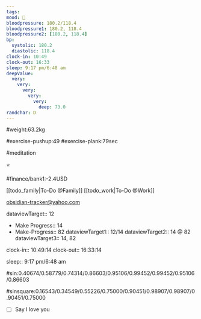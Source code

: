 ```yaml
---
tags:
mood: 🙁
bloodpressure: 180.2/118.4
bloodpressure1: 180.2, 118.4
bloodpressure2: [180.2, 118.4]
bp:
  systolic: 180.2
  diastolic: 118.4
clock-in: 10:49
clock-out: 16:33
sleep: 9:17 pm/6:48 am
deepValue:
  very:
    very:
      very:
        very:
          very:
            deep: 73.0
randchar: D
---
```


#weight:63.2kg

#exercise-pushup:49
#exercise-plank:79sec

#meditation

⭐

#finance/bank1:-2.4USD

[[todo_family|To-Do @Family]]
[[todo_work|To-Do @Work]]

obsidian-tracker@yahoo.com

dataviewTarget:: 12

- Make Progress:: 14
- Make-Progress:: 82
  dataviewTarget1:: 12/14
  dataviewTarget2:: 14 @ 82
  dataviewTarget3:: 14, 82

clock-in:: 10:49:14
clock-out:: 16:33:14

sleep:: 9:17 pm/6:48 am

#sin:0.40674/0.58779/0.74314/0.86603/0.95106/0.99452/0.99452/0.95106/0.86603

#sinsquare:0.16543/0.34549/0.55226/0.75000/0.90451/0.98907/0.98907/0.90451/0.75000

- [ ] Say I love you
